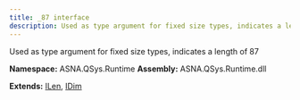 ```yaml
---
title: _87 interface
description: Used as type argument for fixed size types, indicates a length of 87 
---
```


Used as type argument for fixed size types, indicates a length of 87 

**Namespace:** ASNA.QSys.Runtime
**Assembly:** ASNA.QSys.Runtime.dll

**Extends:** [ILen](/reference/runtime/qsys-runtime/i-len.html), [IDim](/reference/runtime/qsys-runtime/i-dim.html)
<br>
<br>
